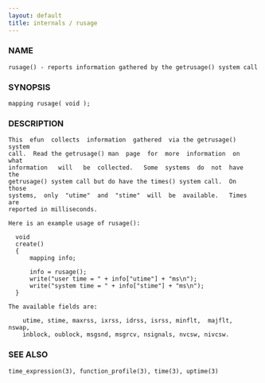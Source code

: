```yaml
---
layout: default
title: internals / rusage
---
```


### NAME

    rusage() - reports information gathered by the getrusage() system call

### SYNOPSIS

    mapping rusage( void );

### DESCRIPTION

    This  efun  collects  information  gathered  via the getrusage() system
    call.  Read the getrusage() man  page  for  more  information  on  what
    information   will   be  collected.   Some  systems  do  not  have  the
    getrusage() system call but do have the times() system call.  On  those
    systems,  only  "utime"  and  "stime"  will  be  available.   Times are
    reported in milliseconds.

    Here is an example usage of rusage():

      void
      create()
      {
          mapping info;

          info = rusage();
          write("user time = " + info["utime"] + "ms\n");
          write("system time = " + info["stime"] + "ms\n");
      }

    The available fields are:

        utime, stime, maxrss, ixrss, idrss, isrss, minflt,  majflt,  nswap,
        inblock, oublock, msgsnd, msgrcv, nsignals, nvcsw, nivcsw.

### SEE ALSO

    time_expression(3), function_profile(3), time(3), uptime(3)

